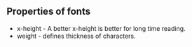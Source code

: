 ## Properties of fonts

- x-height - A better x-height is better for long time reading.
- weight - defines thickness of characters.
